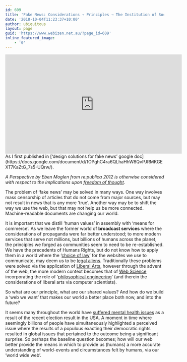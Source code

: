 ```yaml
---
id: 609
title: 'Fake News: Considerations → Principles → The Institution of Socio &#8211; Economic Values'
date: '2018-10-04T11:23:37+10:00'
author: ubiquitous
layout: page
guid: 'https://www.webizen.net.au/?page_id=609'
inline_featured_image:
    - '0'
---
```


<iframe allowfullscreen="allowfullscreen" frameborder="0" height="315" loading="lazy" src="https://www.youtube.com/embed/KUhpK-wtldA?rel=0" width="560"></iframe>  
As I first published in [‘design solutions for fake news’ google doc](https://docs.google.com/document/d/1OPghC4ra6QLhaHhW8QvPJRMKGEXT7KaZtG_7s5-UQrw/).

*<span style="font-weight: 400;">A Perspective by Eben Moglen</span>* *<span style="font-weight: 400;">from re:publica 2012 is otherwise considered with respect to the implications upon [freedom of thought](https://www.webizen.net.au/about/executive-summary/preserving-the-freedom-to-think/).</span>*

<span style="font-weight: 400;">The problem of ‘fake news’ may be solved in many ways. One way involves mass censorship of articles that do not come from major sources, but may not result in news that is any more ‘true’. Another way may be to shift the way we use the web, but that may not help us be more connected. Machine-readable documents are changing our world. </span>

<span style="font-weight: 400;">It is important that we distill ‘human values’ in assembly with ‘means for commerce’.</span> <span style="font-weight: 400;">As we leave the former world of </span>**broadcast services**<span style="font-weight: 400;"> where the considerations of propaganda were far better understood; to more modern services that serve not millions, but billions of humans across the planet, the principles we forged as communities seem to need to be re-established. We have the precedents of Humans Rights</span><span style="font-weight: 400;">, but do not know how to apply them in a world where the ‘[choice of law](https://drive.google.com/open?id=1bHmB8_f7ASRHm97TwhZmmEQnTKU&usp=sharing)’</span><span style="font-weight: 400;"> for the websites we use to communicate, may deem us to be [legal aliens](https://en.wikipedia.org/wiki/Alien_(law))</span><span style="font-weight: 400;">. Traditionally these problems were solved via the application of [Liberal Arts](https://en.wikipedia.org/wiki/Liberal_arts_education)</span><span style="font-weight: 400;">, however through the advent of the web, the more modern context becomes that of [Web Science](http://www.webscience.org/)</span><span style="font-weight: 400;"> incorporating the role of ‘[philosophical engineering](https://www.w3.org/2007/09/map/main.jpg)’</span><span style="font-weight: 400;"> (and therein the considerations of liberal arts via computer scientists).</span>

<span style="font-weight: 400;">So what are our principle, what are our shared values? And how do we build a ‘web we want’ that makes our world a better place both now, and into the future? </span>

<span style="font-weight: 400;">It seems many throughout the world have [suffered mental health issues](https://www.google.com.au/search?q=trump+therapy)</span><span style="font-weight: 400;"> as a result of the recent election result in the USA. A moment in time where seemingly billions of people have simultaneously highlighted a perceived issue where the results of a populous exacting their democratic rights resulted in global issues that pertained to the outcome being a significant surprise. So perhaps the baseline question becomes; how will our web better provide the means in which to provide us (humans) a more accurate understanding of world-events and circumstances felt by humans, via our ‘world wide web’.</span>
